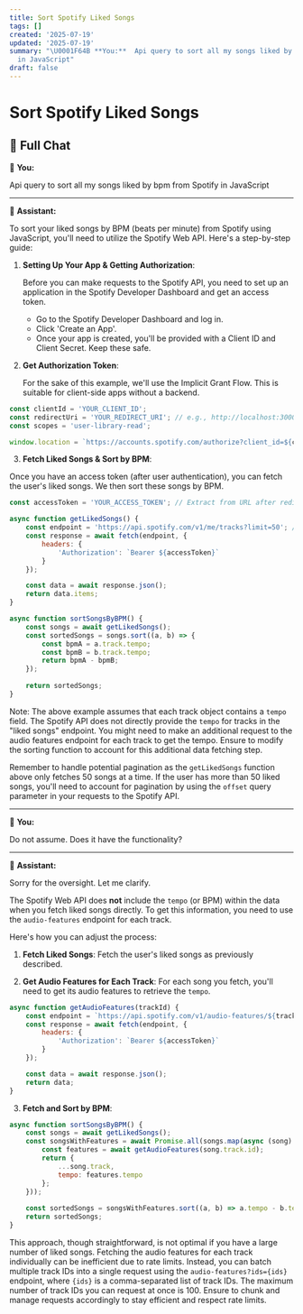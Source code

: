 ```yaml
---
title: Sort Spotify Liked Songs
tags: []
created: '2025-07-19'
updated: '2025-07-19'
summary: "\U0001F64B **You:**  Api query to sort all my songs liked by bpm from Spotify
  in JavaScript"
draft: false
---
```


# Sort Spotify Liked Songs

## 🧠 Full Chat

🙋 **You:**

Api query to sort all my songs liked by bpm from Spotify in JavaScript

---

🤖 **Assistant:**

To sort your liked songs by BPM (beats per minute) from Spotify using JavaScript, you'll need to utilize the Spotify Web API. Here's a step-by-step guide:

1. **Setting Up Your App & Getting Authorization**:
   
   Before you can make requests to the Spotify API, you need to set up an application in the Spotify Developer Dashboard and get an access token. 

   - Go to the Spotify Developer Dashboard and log in.
   - Click 'Create an App'.
   - Once your app is created, you'll be provided with a Client ID and Client Secret. Keep these safe.

2. **Get Authorization Token**:
   
   For the sake of this example, we'll use the Implicit Grant Flow. This is suitable for client-side apps without a backend.

```javascript
const clientId = 'YOUR_CLIENT_ID';
const redirectUri = 'YOUR_REDIRECT_URI'; // e.g., http://localhost:3000/
const scopes = 'user-library-read';

window.location = `https://accounts.spotify.com/authorize?client_id=${clientId}&response_type=token&scope=${encodeURIComponent(scopes)}&redirect_uri=${encodeURIComponent(redirectUri)}`;
```

3. **Fetch Liked Songs & Sort by BPM**:

Once you have an access token (after user authentication), you can fetch the user's liked songs. We then sort these songs by BPM.

```javascript
const accessToken = 'YOUR_ACCESS_TOKEN'; // Extract from URL after redirection.

async function getLikedSongs() {
    const endpoint = 'https://api.spotify.com/v1/me/tracks?limit=50'; // Limit of 50 tracks per request.
    const response = await fetch(endpoint, {
        headers: {
            'Authorization': `Bearer ${accessToken}`
        }
    });

    const data = await response.json();
    return data.items;
}

async function sortSongsByBPM() {
    const songs = await getLikedSongs();
    const sortedSongs = songs.sort((a, b) => {
        const bpmA = a.track.tempo;
        const bpmB = b.track.tempo;
        return bpmA - bpmB;
    });
    
    return sortedSongs;
}
```

Note: The above example assumes that each track object contains a `tempo` field. The Spotify API does not directly provide the `tempo` for tracks in the "liked songs" endpoint. You might need to make an additional request to the audio features endpoint for each track to get the tempo. Ensure to modify the sorting function to account for this additional data fetching step.

Remember to handle potential pagination as the `getLikedSongs` function above only fetches 50 songs at a time. If the user has more than 50 liked songs, you'll need to account for pagination by using the `offset` query parameter in your requests to the Spotify API.

---

🙋 **You:**

Do not assume. Does it have the functionality?

---

🤖 **Assistant:**

Sorry for the oversight. Let me clarify.

The Spotify Web API does **not** include the `tempo` (or BPM) within the data when you fetch liked songs directly. To get this information, you need to use the `audio-features` endpoint for each track.

Here's how you can adjust the process:

1. **Fetch Liked Songs**:
Fetch the user's liked songs as previously described.

2. **Get Audio Features for Each Track**:
For each song you fetch, you'll need to get its audio features to retrieve the `tempo`.

```javascript
async function getAudioFeatures(trackId) {
    const endpoint = `https://api.spotify.com/v1/audio-features/${trackId}`;
    const response = await fetch(endpoint, {
        headers: {
            'Authorization': `Bearer ${accessToken}`
        }
    });

    const data = await response.json();
    return data;
}
```

3. **Fetch and Sort by BPM**:

```javascript
async function sortSongsByBPM() {
    const songs = await getLikedSongs();
    const songsWithFeatures = await Promise.all(songs.map(async (song) => {
        const features = await getAudioFeatures(song.track.id);
        return {
            ...song.track,
            tempo: features.tempo
        };
    }));
    
    const sortedSongs = songsWithFeatures.sort((a, b) => a.tempo - b.tempo);
    return sortedSongs;
}
```

This approach, though straightforward, is not optimal if you have a large number of liked songs. Fetching the audio features for each track individually can be inefficient due to rate limits. Instead, you can batch multiple track IDs into a single request using the `audio-features?ids={ids}` endpoint, where `{ids}` is a comma-separated list of track IDs. The maximum number of track IDs you can request at once is 100. Ensure to chunk and manage requests accordingly to stay efficient and respect rate limits.